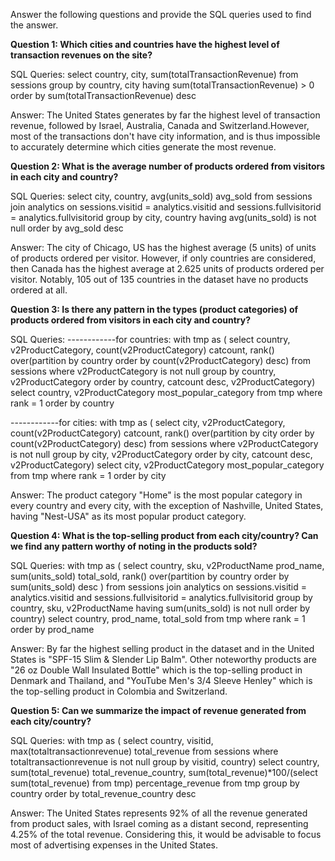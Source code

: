 Answer the following questions and provide the SQL queries used to find the answer.

    
**Question 1: Which cities and countries have the highest level of transaction revenues on the site?**


SQL Queries:
select country, city, sum(totalTransactionRevenue) 
	from sessions
	group by country, city
	having sum(totalTransactionRevenue) > 0
order by sum(totalTransactionRevenue) desc


Answer:
The United States generates by far the highest level of transaction revenue, followed by Israel, Australia, Canada and Switzerland.However, most of the transactions don't have city information, and is thus impossible to accurately determine which cities generate the most revenue. 



**Question 2: What is the average number of products ordered from visitors in each city and country?**


SQL Queries:
select city, country, avg(units_sold) avg_sold 
	from sessions join analytics 
	on sessions.visitid = analytics.visitid 
	and sessions.fullvisitorid = analytics.fullvisitorid
	group by city, country
	having avg(units_sold) is not null
order by avg_sold desc



Answer:
The city of Chicago, US has the highest average (5 units) of units of products ordered per visitor. However, if only countries are considered, then Canada has the highest average at 2.625 units of products ordered per visitor. Notably, 105 out of 135 countries in the dataset have no products ordered at all.




**Question 3: Is there any pattern in the types (product categories) of products ordered from visitors in each city and country?**


SQL Queries:
------------for countries:
with tmp as (
	select country, v2ProductCategory, count(v2ProductCategory) catcount, 
	rank() over(partition by country order by count(v2ProductCategory) desc) from sessions
	where v2ProductCategory is not null
	group by country, v2ProductCategory
	order by country, catcount desc, v2ProductCategory)
		select country, v2ProductCategory most_popular_category from tmp
		where rank = 1
	order by country

------------for cities:
with tmp as (
	select city, v2ProductCategory, count(v2ProductCategory) catcount, 
	rank() over(partition by city order by count(v2ProductCategory) desc) 
	from sessions
	where v2ProductCategory is not null
	group by city, v2ProductCategory
	order by city, catcount desc, v2ProductCategory)
		select city, v2ProductCategory most_popular_category from tmp
		where rank = 1
	order by city

Answer: The product category "Home" is the most popular category in every country and every city, with the exception of Nashville, United States, having "Nest-USA" as its most popular product category.


**Question 4: What is the top-selling product from each city/country? Can we find any pattern worthy of noting in the products sold?**


SQL Queries:
with tmp as (
	select country, sku, v2ProductName prod_name, sum(units_sold) total_sold, rank() over(partition by country order by sum(units_sold) desc ) 
		from sessions join analytics 
			on sessions.visitid = analytics.visitid 
			and sessions.fullvisitorid = analytics.fullvisitorid
		group by country, sku, v2ProductName
		having sum(units_sold) is not null
	order by country)
	select country, prod_name, total_sold from tmp
		where rank = 1
	order by prod_name



Answer:
By far the highest selling product in the dataset and in the United States is "SPF-15 Slim & Slender Lip Balm". Other noteworthy products are "26 oz Double Wall Insulated Bottle" which is the top-selling product in Denmark and Thailand, and "YouTube Men's 3/4 Sleeve Henley" which is the top-selling product in Colombia and Switzerland.




**Question 5: Can we summarize the impact of revenue generated from each city/country?**

SQL Queries:
with tmp as (
	select country, visitid, max(totaltransactionrevenue) total_revenue 
		from sessions
		where totaltransactionrevenue is not null
		group by visitid, country)
	select country, sum(total_revenue) total_revenue_country, 
		sum(total_revenue)*100/(select sum(total_revenue) from tmp) percentage_revenue 
		from tmp
		group by country
	order by total_revenue_country desc



Answer:
The United States represents 92% of all the revenue generated from product sales, with Israel coming as a distant second, representing 4.25% of the total revenue. Considering this, it would be advisable to focus most of advertising expenses in the United States.







